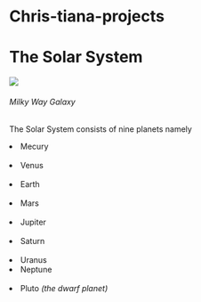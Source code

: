 # Chris-tiana-projects
<Html>
<Body>
<h1> The Solar System</h1>
<Img src="https://cdn.mos.cms.futurecdn.net/YMtayWGwpiau57vwqDrDad.jpg">
<h6> Milky Way Galaxy</h6>
<P> The Solar System consists of <bold>nine</bold> planets namely<br> <li> Mecury</li> <br> <li> Venus</li> <br> <li> Earth</li> <br> <li> Mars</li> <br> <li> Jupiter</li> <br> <li> Saturn</li> <br> <li> Uranus</li> <li> Neptune</li> <br> <li> Pluto <em>(the dwarf planet)</em> </li></P>
</Body>
</Html>
